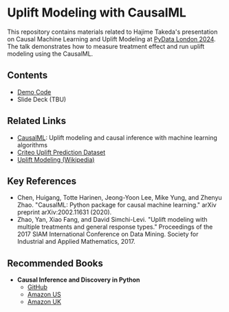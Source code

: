 # Uplift Modeling with CausalML

This repository contains materials related to Hajime Takeda's presentation on Causal Machine Learning and Uplift Modeling at [PyData London 2024](https://pydata.org/london2024/). The talk demonstrates how to measure treatment effect and run uplift modeling using the CausalML.

## Contents

- [Demo Code](https://github.com/takechanman1228/Effective-Uplif-Modeling/blob/main/simple_end_to_end_demo_uplift_modeling.ipynb)
- Slide Deck (TBU)

## Related Links

- [CausalML](https://github.com/uber/causalml): Uplift modeling and causal inference with machine learning algorithms
- [Criteo Uplift Prediction Dataset](https://ailab.criteo.com/criteo-uplift-prediction-dataset)
- [Uplift Modeling (Wikipedia)](https://en.wikipedia.org/wiki/Uplift_modelling)

## Key References

- Chen, Huigang, Totte Harinen, Jeong-Yoon Lee, Mike Yung, and Zhenyu Zhao. "CausalML: Python package for causal machine learning." arXiv preprint arXiv:2002.11631 (2020).
- Zhao, Yan, Xiao Fang, and David Simchi-Levi. "Uplift modeling with multiple treatments and general response types." Proceedings of the 2017 SIAM International Conference on Data Mining. Society for Industrial and Applied Mathematics, 2017.

## Recommended Books

- **Causal Inference and Discovery in Python**
  - [GitHub](https://github.com/PacktPublishing/Causal-Inference-and-Discovery-in-Python)
  - [Amazon US](https://www.amazon.com/Causal-Inference-Discovery-Python-learning/dp/1804612987)
  - [Amazon UK](https://www.amazon.co.uk/Causal-Inference-Discovery-Python-learning/dp/1804612987)

